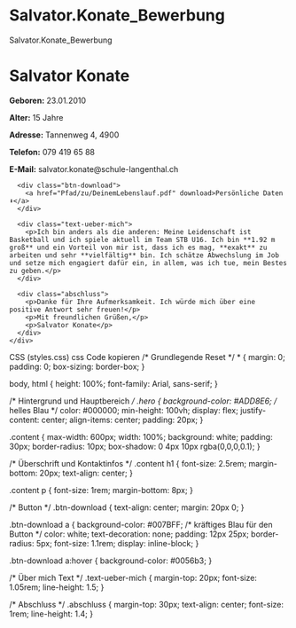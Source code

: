 # Salvator.Konate_Bewerbung
Salvator.Konate_Bewerbung
<!DOCTYPE html>
<html lang="de">
<head>
  <meta charset="UTF-8">
  <meta name="viewport" content="width=device-width, initial-scale=1.0">
  <title>Deckblatt / Bewerbung - Salvator Konate</title>
  <link rel="stylesheet" href="styles.css">
</head>
<body>
  <div class="hero">
    <div class="content">
      <h1>Salvator Konate</h1>
      <p><strong>Geboren:</strong> 23.01.2010</p>
      <p><strong>Alter:</strong> 15 Jahre</p>
      <p><strong>Adresse:</strong> Tannenweg 4, 4900</p>
      <p><strong>Telefon:</strong> 079 419 65 88</p>
      <p><strong>E-Mail:</strong> salvator.konate@schule-langenthal.ch</p>
      
      <div class="btn-download">
        <a href="Pfad/zu/DeinemLebenslauf.pdf" download>Persönliche Daten ⬇️</a>
      </div>
      
      <div class="text-ueber-mich">
        <p>Ich bin anders als die anderen: Meine Leidenschaft ist Basketball und ich spiele aktuell im Team STB U16. Ich bin **1.92 m groß** und ein Vorteil von mir ist, dass ich es mag, **exakt** zu arbeiten und sehr **vielfältig** bin. Ich schätze Abwechslung im Job und setze mich engagiert dafür ein, in allem, was ich tue, mein Bestes zu geben.</p>
      </div>
      
      <div class="abschluss">
        <p>Danke für Ihre Aufmerksamkeit. Ich würde mich über eine positive Antwort sehr freuen!</p>
        <p>Mit freundlichen Grüßen,</p>
        <p>Salvator Konate</p>
      </div>
    </div>
  </div>
</body>
</html>
CSS (styles.css)
css
Code kopieren
/* Grundlegende Reset */
* {
  margin: 0;
  padding: 0;
  box-sizing: border-box;
}

body, html {
  height: 100%;
  font-family: Arial, sans-serif;
}

/* Hintergrund und Hauptbereich */
.hero {
  background-color: #ADD8E6; /* helles Blau */
  color: #000000;
  min-height: 100vh;
  display: flex;
  justify-content: center;
  align-items: center;
  padding: 20px;
}

.content {
  max-width: 600px;
  width: 100%;
  background: white;
  padding: 30px;
  border-radius: 10px;
  box-shadow: 0 4px 10px rgba(0,0,0,0.1);
}

/* Überschrift und Kontaktinfos */
.content h1 {
  font-size: 2.5rem;
  margin-bottom: 20px;
  text-align: center;
}

.content p {
  font-size: 1rem;
  margin-bottom: 8px;
}

/* Button */
.btn-download {
  text-align: center;
  margin: 20px 0;
}

.btn-download a {
  background-color: #007BFF; /* kräftiges Blau für den Button */
  color: white;
  text-decoration: none;
  padding: 12px 25px;
  border-radius: 5px;
  font-size: 1.1rem;
  display: inline-block;
}

.btn-download a:hover {
  background-color: #0056b3;
}

/* Über mich Text */
.text-ueber-mich {
  margin-top: 20px;
  font-size: 1.05rem;
  line-height: 1.5;
}

/* Abschluss */
.abschluss {
  margin-top: 30px;
  text-align: center;
  font-size: 1rem;
  line-height: 1.4;
}
